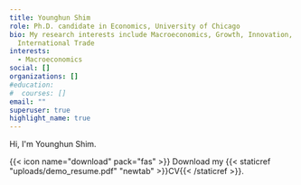 ```yaml
---
title: Younghun Shim
role: Ph.D. candidate in Economics, University of Chicago
bio: My research interests include Macroeconomics, Growth, Innovation, and
  International Trade
interests:
  - Macroeconomics
social: []
organizations: []
#education:
#  courses: []
email: ""
superuser: true
highlight_name: true
---
```

Hi, I'm Younghun Shim. 

{{< icon name="download" pack="fas" >}} Download my {{< staticref "uploads/demo_resume.pdf" "newtab" >}}CV{{< /staticref >}}.
